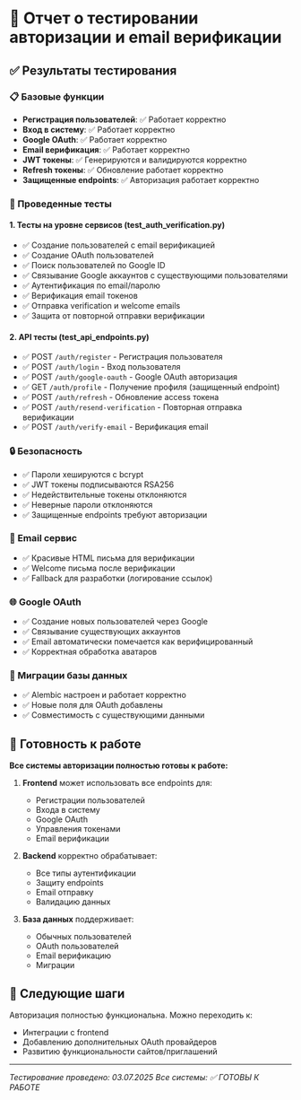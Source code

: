 # 🧪 Отчет о тестировании авторизации и email верификации

## ✅ Результаты тестирования

### 📋 Базовые функции
- **Регистрация пользователей**: ✅ Работает корректно
- **Вход в систему**: ✅ Работает корректно  
- **Google OAuth**: ✅ Работает корректно
- **Email верификация**: ✅ Работает корректно
- **JWT токены**: ✅ Генерируются и валидируются корректно
- **Refresh токены**: ✅ Обновление работает корректно
- **Защищенные endpoints**: ✅ Авторизация работает корректно

### 🔧 Проведенные тесты

#### 1. Тесты на уровне сервисов (test_auth_verification.py)
- ✅ Создание пользователей с email верификацией
- ✅ Создание OAuth пользователей
- ✅ Поиск пользователей по Google ID
- ✅ Связывание Google аккаунтов с существующими пользователями
- ✅ Аутентификация по email/паролю
- ✅ Верификация email токенов
- ✅ Отправка verification и welcome emails
- ✅ Защита от повторной отправки верификации

#### 2. API тесты (test_api_endpoints.py)
- ✅ POST `/auth/register` - Регистрация пользователя
- ✅ POST `/auth/login` - Вход пользователя
- ✅ POST `/auth/google-oauth` - Google OAuth авторизация
- ✅ GET `/auth/profile` - Получение профиля (защищенный endpoint)
- ✅ POST `/auth/refresh` - Обновление access токена
- ✅ POST `/auth/resend-verification` - Повторная отправка верификации
- ✅ POST `/auth/verify-email` - Верификация email

### 🔒 Безопасность
- ✅ Пароли хешируются с bcrypt
- ✅ JWT токены подписываются RSA256
- ✅ Недействительные токены отклоняются
- ✅ Неверные пароли отклоняются
- ✅ Защищенные endpoints требуют авторизации

### 📧 Email сервис
- ✅ Красивые HTML письма для верификации
- ✅ Welcome письма после верификации
- ✅ Fallback для разработки (логирование ссылок)

### 🌐 Google OAuth
- ✅ Создание новых пользователей через Google
- ✅ Связывание существующих аккаунтов
- ✅ Email автоматически помечается как верифицированный
- ✅ Корректная обработка аватаров

### 🔄 Миграции базы данных
- ✅ Alembic настроен и работает корректно
- ✅ Новые поля для OAuth добавлены
- ✅ Совместимость с существующими данными

## 🚀 Готовность к работе

**Все системы авторизации полностью готовы к работе:**

1. **Frontend** может использовать все endpoints для:
   - Регистрации пользователей
   - Входа в систему
   - Google OAuth
   - Управления токенами
   - Email верификации

2. **Backend** корректно обрабатывает:
   - Все типы аутентификации
   - Защиту endpoints
   - Email отправку
   - Валидацию данных

3. **База данных** поддерживает:
   - Обычных пользователей
   - OAuth пользователей
   - Email верификацию
   - Миграции

## 🎯 Следующие шаги

Авторизация полностью функциональна. Можно переходить к:
- Интеграции с frontend
- Добавлению дополнительных OAuth провайдеров
- Развитию функциональности сайтов/приглашений

---

*Тестирование проведено: 03.07.2025*
*Все системы: ✅ ГОТОВЫ К РАБОТЕ* 